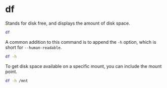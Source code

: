 # df

Stands for disk free, and displays the amount of disk space.

```bash
df
```

A common addition to this command is to append the `-h` option, which is short for `--human-readable`.

```bash
df -h
```

To get disk space available on a specific mount, you can include the mount point.

```bash
df -h /mnt
```